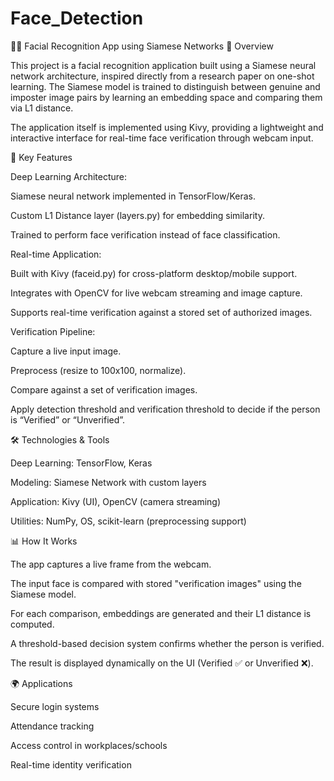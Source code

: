 # Face_Detection

🧑‍💻 Facial Recognition App using Siamese Networks
📌 Overview

This project is a facial recognition application built using a Siamese neural network architecture, inspired directly from a research paper on one-shot learning. The Siamese model is trained to distinguish between genuine and imposter image pairs by learning an embedding space and comparing them via L1 distance.

The application itself is implemented using Kivy, providing a lightweight and interactive interface for real-time face verification through webcam input.

🚀 Key Features

Deep Learning Architecture:

Siamese neural network implemented in TensorFlow/Keras.

Custom L1 Distance layer (layers.py) for embedding similarity.

Trained to perform face verification instead of face classification.

Real-time Application:

Built with Kivy (faceid.py) for cross-platform desktop/mobile support.

Integrates with OpenCV for live webcam streaming and image capture.

Supports real-time verification against a stored set of authorized images.

Verification Pipeline:

Capture a live input image.

Preprocess (resize to 100x100, normalize).

Compare against a set of verification images.

Apply detection threshold and verification threshold to decide if the person is “Verified” or “Unverified”.

🛠️ Technologies & Tools

Deep Learning: TensorFlow, Keras

Modeling: Siamese Network with custom layers

Application: Kivy (UI), OpenCV (camera streaming)

Utilities: NumPy, OS, scikit-learn (preprocessing support)

📊 How It Works

The app captures a live frame from the webcam.

The input face is compared with stored "verification images" using the Siamese model.

For each comparison, embeddings are generated and their L1 distance is computed.

A threshold-based decision system confirms whether the person is verified.

The result is displayed dynamically on the UI (Verified ✅ or Unverified ❌).

🌍 Applications

Secure login systems

Attendance tracking

Access control in workplaces/schools

Real-time identity verification
